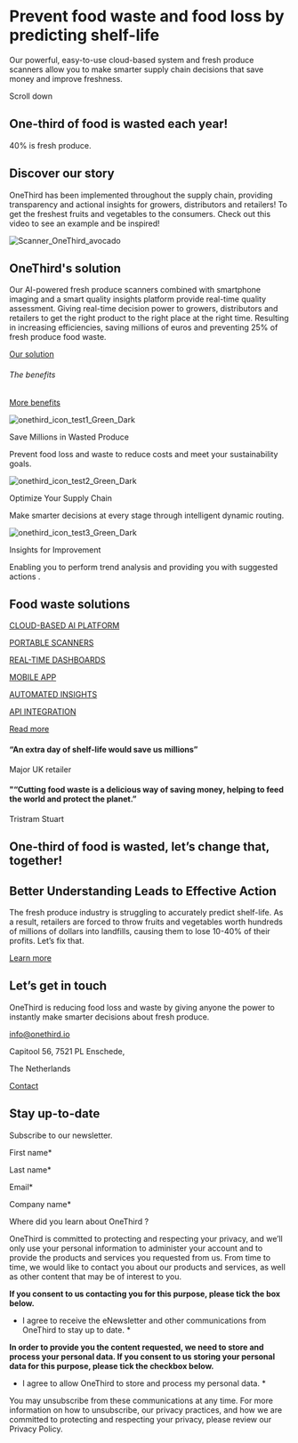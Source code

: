 # Prevent food waste and food loss   by predicting    shelf-life

Our powerful, easy-to-use cloud-based system and fresh produce scanners allow you to make smarter supply chain decisions that save money and improve freshness.

Scroll down



## One-third of food is wasted each year!

40% is fresh produce.


## Discover our story

OneThird has been implemented throughout the supply chain, providing transparency and actional insights for growers, distributors and retailers! To get the freshest fruits and vegetables to the consumers. Check out this video to see an example and be inspired!

![Scanner_OneThird_avocado](https://onethird.io/hs-fs/hubfs/Scanner_OneThird_avocado.png?width=2574&height=2739&name=Scanner_OneThird_avocado.png)

## OneThird's solution

Our AI-powered fresh produce scanners combined with smartphone imaging and a smart quality insights platform provide real-time quality assessment. Giving real-time decision power to growers, distributors and retailers to get the right product to the right place at the right time. Resulting in increasing efficiencies, saving millions of euros and preventing 25% of fresh produce food waste.

[Our solution](https://onethird.io/our-solutions?hsLang=en)

###### The benefits

[More benefits](https://onethird.io/who-benefits?hsLang=en)

![onethird_icon_test1_Green_Dark](https://onethird.io/hubfs/OneThird%20Assets%20-%202023/Home%20Page/onethird_icon_test1_Green_Dark.svg)


Save Millions in Wasted Produce



Prevent food loss and waste to reduce costs and meet your sustainability goals.

![onethird_icon_test2_Green_Dark](https://onethird.io/hubfs/OneThird%20Assets%20-%202023/Home%20Page/onethird_icon_test2_Green_Dark.svg)


Optimize Your Supply Chain



Make smarter decisions at every stage through intelligent dynamic routing.

![onethird_icon_test3_Green_Dark](https://onethird.io/hubfs/OneThird%20Assets%20-%202023/Home%20Page/onethird_icon_test3_Green_Dark.svg)


Insights for Improvement



Enabling you to perform trend analysis and providing you with suggested actions .

## Food waste solutions

[CLOUD-BASED AI PLATFORM](https://onethird.io/?hsLang=en)

[PORTABLE SCANNERS](https://onethird.io/?hsLang=en)

[REAL-TIME DASHBOARDS](https://onethird.io/?hsLang=en)

[MOBILE APP](https://onethird.io/?hsLang=en)

[AUTOMATED INSIGHTS](https://onethird.io/?hsLang=en)

[API INTEGRATION](https://onethird.io/?hsLang=en)

[Read more](https://onethird.io/our-solutions?hsLang=en)

#### “An extra day of shelf-life would save us millions”

Major UK retailer


#### "“Cutting food waste is a delicious way of saving money,   helping to feed the world and protect the planet.”

Tristram Stuart


## One-third of food is wasted, let’s change that, together!

## Better Understanding Leads to Effective Action

The fresh produce industry is struggling to accurately predict shelf-life. As a result, retailers are forced to throw fruits and vegetables worth hundreds of millions of dollars into landfills, causing them to lose 10-40% of their profits. Let’s fix that.

[Learn more](https://onethird.io/our-solutions?hsLang=en)

## Let’s get in touch

OneThird is reducing food loss and waste by giving anyone the power to instantly make smarter decisions about fresh produce.

[info@onethird.io](mailto:info@onethird.io)

Capitool 56, 7521 PL Enschede,

The Netherlands

[Contact](https://onethird.io/contact?hsLang=en)

## Stay   up-to-date

Subscribe to our newsletter.


First name\*

Last name\*

Email\*

Company name\*

Where did you learn about OneThird ?

OneThird is committed to protecting and respecting your privacy, and we’ll only use your personal information to administer your account and to provide the products and services you requested from us. From time to time, we would like to contact you about our products and services, as well as other content that may be of interest to you.

**If you consent to us contacting you for this purpose, please tick the box below.**

- I agree to receive the eNewsletter and other communications from OneThird to stay up to date.
\*

**In order to provide you the content requested, we need to store and process your personal data. If you consent to us storing your personal data for this purpose, please tick the checkbox below.**

- I agree to allow OneThird to store and process my personal data.
\*

You may unsubscribe from these communications at any time. For more information on how to unsubscribe, our privacy practices, and how we are committed to protecting and respecting your privacy, please review our Privacy Policy.